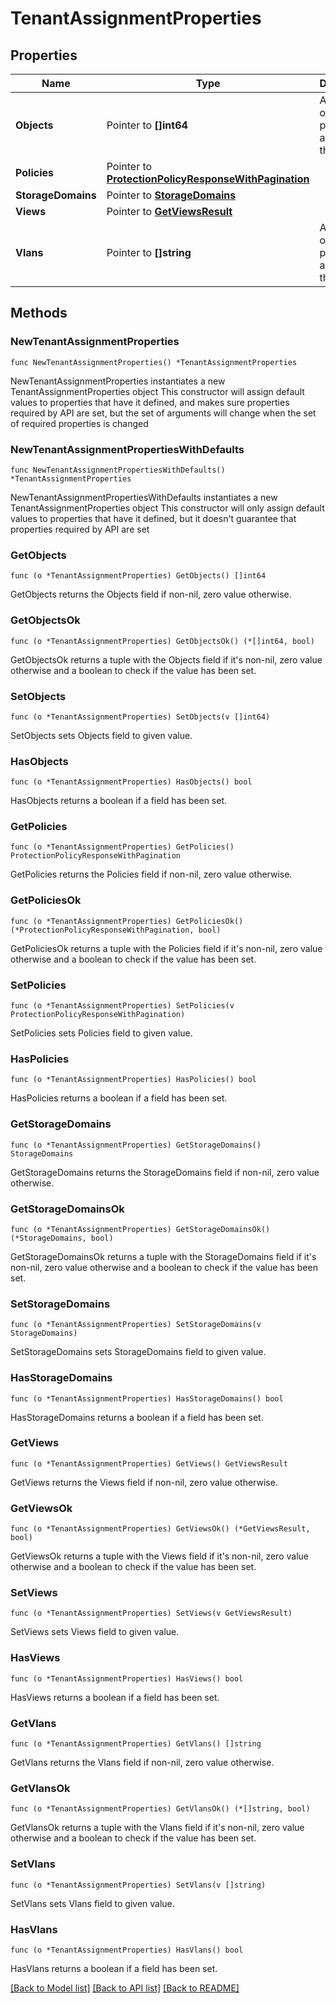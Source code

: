# TenantAssignmentProperties

## Properties

Name | Type | Description | Notes
------------ | ------------- | ------------- | -------------
**Objects** | Pointer to **[]int64** | A list of Ids of properties assigned to the tenant. | [optional] 
**Policies** | Pointer to [**ProtectionPolicyResponseWithPagination**](ProtectionPolicyResponseWithPagination.md) |  | [optional] 
**StorageDomains** | Pointer to [**StorageDomains**](StorageDomains.md) |  | [optional] 
**Views** | Pointer to [**GetViewsResult**](GetViewsResult.md) |  | [optional] 
**Vlans** | Pointer to **[]string** | A list of Ids of properties assigned to the tenant. | [optional] 

## Methods

### NewTenantAssignmentProperties

`func NewTenantAssignmentProperties() *TenantAssignmentProperties`

NewTenantAssignmentProperties instantiates a new TenantAssignmentProperties object
This constructor will assign default values to properties that have it defined,
and makes sure properties required by API are set, but the set of arguments
will change when the set of required properties is changed

### NewTenantAssignmentPropertiesWithDefaults

`func NewTenantAssignmentPropertiesWithDefaults() *TenantAssignmentProperties`

NewTenantAssignmentPropertiesWithDefaults instantiates a new TenantAssignmentProperties object
This constructor will only assign default values to properties that have it defined,
but it doesn't guarantee that properties required by API are set

### GetObjects

`func (o *TenantAssignmentProperties) GetObjects() []int64`

GetObjects returns the Objects field if non-nil, zero value otherwise.

### GetObjectsOk

`func (o *TenantAssignmentProperties) GetObjectsOk() (*[]int64, bool)`

GetObjectsOk returns a tuple with the Objects field if it's non-nil, zero value otherwise
and a boolean to check if the value has been set.

### SetObjects

`func (o *TenantAssignmentProperties) SetObjects(v []int64)`

SetObjects sets Objects field to given value.

### HasObjects

`func (o *TenantAssignmentProperties) HasObjects() bool`

HasObjects returns a boolean if a field has been set.

### GetPolicies

`func (o *TenantAssignmentProperties) GetPolicies() ProtectionPolicyResponseWithPagination`

GetPolicies returns the Policies field if non-nil, zero value otherwise.

### GetPoliciesOk

`func (o *TenantAssignmentProperties) GetPoliciesOk() (*ProtectionPolicyResponseWithPagination, bool)`

GetPoliciesOk returns a tuple with the Policies field if it's non-nil, zero value otherwise
and a boolean to check if the value has been set.

### SetPolicies

`func (o *TenantAssignmentProperties) SetPolicies(v ProtectionPolicyResponseWithPagination)`

SetPolicies sets Policies field to given value.

### HasPolicies

`func (o *TenantAssignmentProperties) HasPolicies() bool`

HasPolicies returns a boolean if a field has been set.

### GetStorageDomains

`func (o *TenantAssignmentProperties) GetStorageDomains() StorageDomains`

GetStorageDomains returns the StorageDomains field if non-nil, zero value otherwise.

### GetStorageDomainsOk

`func (o *TenantAssignmentProperties) GetStorageDomainsOk() (*StorageDomains, bool)`

GetStorageDomainsOk returns a tuple with the StorageDomains field if it's non-nil, zero value otherwise
and a boolean to check if the value has been set.

### SetStorageDomains

`func (o *TenantAssignmentProperties) SetStorageDomains(v StorageDomains)`

SetStorageDomains sets StorageDomains field to given value.

### HasStorageDomains

`func (o *TenantAssignmentProperties) HasStorageDomains() bool`

HasStorageDomains returns a boolean if a field has been set.

### GetViews

`func (o *TenantAssignmentProperties) GetViews() GetViewsResult`

GetViews returns the Views field if non-nil, zero value otherwise.

### GetViewsOk

`func (o *TenantAssignmentProperties) GetViewsOk() (*GetViewsResult, bool)`

GetViewsOk returns a tuple with the Views field if it's non-nil, zero value otherwise
and a boolean to check if the value has been set.

### SetViews

`func (o *TenantAssignmentProperties) SetViews(v GetViewsResult)`

SetViews sets Views field to given value.

### HasViews

`func (o *TenantAssignmentProperties) HasViews() bool`

HasViews returns a boolean if a field has been set.

### GetVlans

`func (o *TenantAssignmentProperties) GetVlans() []string`

GetVlans returns the Vlans field if non-nil, zero value otherwise.

### GetVlansOk

`func (o *TenantAssignmentProperties) GetVlansOk() (*[]string, bool)`

GetVlansOk returns a tuple with the Vlans field if it's non-nil, zero value otherwise
and a boolean to check if the value has been set.

### SetVlans

`func (o *TenantAssignmentProperties) SetVlans(v []string)`

SetVlans sets Vlans field to given value.

### HasVlans

`func (o *TenantAssignmentProperties) HasVlans() bool`

HasVlans returns a boolean if a field has been set.


[[Back to Model list]](../README.md#documentation-for-models) [[Back to API list]](../README.md#documentation-for-api-endpoints) [[Back to README]](../README.md)


